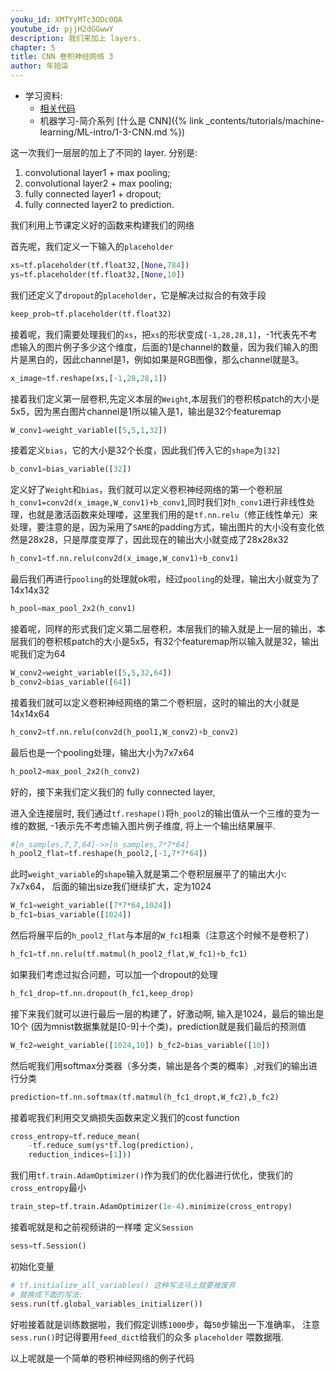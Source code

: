 ```yaml
---
youku_id: XMTYyMTc3ODc0OA
youtube_id: pjjH2dGGwwY
description: 我们来加上 layers.
chapter: 5
title: CNN 卷积神经网络 3
author: 年拾柒
---
```

* 学习资料:
  * [相关代码](https://github.com/MorvanZhou/tutorials/tree/master/tensorflowTUT/tf18_CNN3)
  * 机器学习-简介系列 [什么是 CNN]({% link _contents/tutorials/machine-learning/ML-intro/1-3-CNN.md %})
  
这一次我们一层层的加上了不同的 layer. 分别是:
1. convolutional layer1 + max pooling;
2. convolutional layer2 + max pooling;
3. fully connected layer1 + dropout;
4. fully connected layer2 to prediction.

我们利用上节课定义好的函数来构建我们的网络

首先呢，我们定义一下输入的`placeholder`

```python
xs=tf.placeholder(tf.float32,[None,784])
ys=tf.placeholder(tf.float32,[None,10])
```

我们还定义了`dropout`的`placeholder`，它是解决过拟合的有效手段

```python
keep_prob=tf.placeholder(tf.float32)
```


接着呢，我们需要处理我们的`xs`，把`xs`的形状变成`[-1,28,28,1]`，-1代表先不考虑输入的图片例子多少这个维度，后面的1是channel的数量，因为我们输入的图片是黑白的，因此channel是1，例如如果是RGB图像，那么channel就是3。

```python
x_image=tf.reshape(xs,[-1,28,28,1])
```


接着我们定义第一层卷积,先定义本层的`Weight`,本层我们的卷积核patch的大小是5x5，因为黑白图片channel是1所以输入是1，输出是32个featuremap

```python
W_conv1=weight_variable([5,5,1,32])
```

接着定义`bias`，它的大小是32个长度，因此我们传入它的`shape`为`[32]`

```python
b_conv1=bias_variable([32])
```

定义好了`Weight`和`bias`，我们就可以定义卷积神经网络的第一个卷积层`h_conv1=conv2d(x_image,W_conv1)+b_conv1`,同时我们对`h_conv1`进行非线性处理，也就是激活函数来处理喽，这里我们用的是`tf.nn.relu`（修正线性单元）来处理，要注意的是，因为采用了`SAME`的padding方式，输出图片的大小没有变化依然是28x28，只是厚度变厚了，因此现在的输出大小就变成了28x28x32

```python
h_conv1=tf.nn.relu(conv2d(x_image,W_conv1)+b_conv1)
```

最后我们再进行`pooling`的处理就ok啦，经过`pooling`的处理，输出大小就变为了14x14x32

```python
h_pool=max_pool_2x2(h_conv1)
```

接着呢，同样的形式我们定义第二层卷积，本层我们的输入就是上一层的输出，本层我们的卷积核patch的大小是5x5，有32个featuremap所以输入就是32，输出呢我们定为64

```python
W_conv2=weight_variable([5,5,32,64])
b_conv2=bias_variable([64])
```
 
接着我们就可以定义卷积神经网络的第二个卷积层，这时的输出的大小就是14x14x64 

```python
h_conv2=tf.nn.relu(conv2d(h_pool1,W_conv2)+b_conv2)
```

最后也是一个pooling处理，输出大小为7x7x64

```python
h_pool2=max_pool_2x2(h_conv2)
```


好的，接下来我们定义我们的 fully connected layer,

进入全连接层时, 我们通过`tf.reshape()`将`h_pool2`的输出值从一个三维的变为一维的数据,
-1表示先不考虑输入图片例子维度, 将上一个输出结果展平.

```python
#[n_samples,7,7,64]->>[n_samples,7*7*64]
h_pool2_flat=tf.reshape(h_pool2,[-1,7*7*64]) 
```

此时`weight_variable`的`shape`输入就是第二个卷积层展平了的输出大小: 7x7x64，
后面的输出size我们继续扩大，定为1024

```python
W_fc1=weight_variable([7*7*64,1024]) 
b_fc1=bias_variable([1024])
```

然后将展平后的`h_pool2_flat`与本层的`W_fc1`相乘（注意这个时候不是卷积了）

```python
h_fc1=tf.nn.relu(tf.matmul(h_pool2_flat,W_fc1)+b_fc1)
```


如果我们考虑过拟合问题，可以加一个dropout的处理

```python
h_fc1_drop=tf.nn.dropout(h_fc1,keep_drop)
```

接下来我们就可以进行最后一层的构建了，好激动啊, 输入是1024，最后的输出是10个
(因为mnist数据集就是[0-9]十个类)，prediction就是我们最后的预测值

```python
W_fc2=weight_variable([1024,10]) b_fc2=bias_variable([10])
```

然后呢我们用softmax分类器（多分类，输出是各个类的概率）,对我们的输出进行分类

```python
prediction=tf.nn.softmax(tf.matmul(h_fc1_dropt,W_fc2),b_fc2)
```

接着呢我们利用交叉熵损失函数来定义我们的cost function

```python
cross_entropy=tf.reduce_mean(
    -tf.reduce_sum(ys*tf.log(prediction),
    reduction_indices=[1]))
```
 
我们用`tf.train.AdamOptimizer()`作为我们的优化器进行优化，使我们的`cross_entropy`最小

```python
train_step=tf.train.AdamOptimizer(1e-4).minimize(cross_entropy)
```

接着呢就是和之前视频讲的一样喽 定义`Session`

```python
sess=tf.Session()
```


初始化变量

```python
# tf.initialize_all_variables() 这种写法马上就要被废弃
# 替换成下面的写法:
sess.run(tf.global_variables_initializer())
```


好啦接着就是训练数据啦，我们假定训练`1000`步，每`50`步输出一下准确率，
注意`sess.run()`时记得要用`feed_dict`给我们的众多 `placeholder` 喂数据哦.

以上呢就是一个简单的卷积神经网络的例子代码

